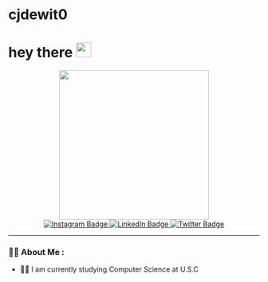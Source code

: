 # cjdewit0

<h1>
  hey there
  <img src="https://media.giphy.com/media/hvRJCLFzcasrR4ia7z/giphy.gif" width="30px"/>
</h1>


<div id="header" align="center">
  <img src="https://media.giphy.com/media/vWst8QUOKAot6MHEZe/giphy.gif" width="300"/>
</div>


<div id="badges" id="header" align="center">
  <a href="https://www.instagram.com/xdewittx/">
    <img src="https://img.shields.io/badge/Instagram-pink?style=for-the-badge&logo=instagram&logoColor=white" alt="Instagram Badge"/>
  </a>
  <a href="https://www.linkedin.com/in/cory-dewitt-a1b84a252/">
    <img src="https://img.shields.io/badge/LinkedIn-blue?style=for-the-   badge&logo=linkedin&logoColor=white" alt="LinkedIn Badge"/>
  </a>
  <a href="https://twitter.com/dewitt_cory">
    <img src="https://img.shields.io/badge/Twitter-blue?style=for-the-badge&logo=twitter&logoColor=white" alt="Twitter Badge"/>
  </a>
</div>

<div id="header" align="center">
  <img src="https://komarev.com/ghpvc/?username=cjdewitt&style=flat-        square&color=blue" alt=""/>
</div> 

---

### :man_technologist: About Me : 
- :student: I am currently studying Computer Science at U.S.C
